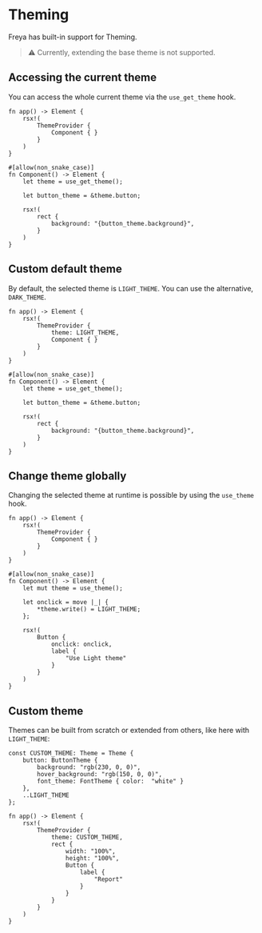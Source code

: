 # Theming

Freya has built-in support for Theming. 

> ⚠️ Currently, extending the base theme is not supported.

## Accessing the current theme

You can access the whole current theme via the `use_get_theme` hook.

```rust, no_run
fn app() -> Element {
    rsx!(
        ThemeProvider {
            Component { }
        }
    )
}

#[allow(non_snake_case)]
fn Component() -> Element {
    let theme = use_get_theme();

    let button_theme = &theme.button;

    rsx!(
        rect {
            background: "{button_theme.background}",
        }
    )
}
```

## Custom default theme 
By default, the selected theme is `LIGHT_THEME`. You can use the alternative, `DARK_THEME`.

```rust, no_run
fn app() -> Element {
    rsx!(
        ThemeProvider {
            theme: LIGHT_THEME,
            Component { }
        }
    )
}

#[allow(non_snake_case)]
fn Component() -> Element {
    let theme = use_get_theme();

    let button_theme = &theme.button;

    rsx!(
        rect {
            background: "{button_theme.background}",
        }
    )
}
```

## Change theme globally

Changing the selected theme at runtime is possible by using the `use_theme` hook.

```rust, no_run
fn app() -> Element {
    rsx!(
        ThemeProvider {
            Component { }
        }
    )
}

#[allow(non_snake_case)]
fn Component() -> Element {
    let mut theme = use_theme();

    let onclick = move |_| {
        *theme.write() = LIGHT_THEME;
    };

    rsx!(
        Button {
            onclick: onclick,
            label {
                "Use Light theme"
            }
        }
    )
}
```

## Custom theme

Themes can be built from scratch or extended from others, like here with `LIGHT_THEME`:

```rust, no_run
const CUSTOM_THEME: Theme = Theme {
    button: ButtonTheme {
        background: "rgb(230, 0, 0)",
        hover_background: "rgb(150, 0, 0)",
        font_theme: FontTheme { color:  "white" }
    },
    ..LIGHT_THEME
};

fn app() -> Element {
    rsx!(
        ThemeProvider {
            theme: CUSTOM_THEME,
            rect {
                width: "100%",
                height: "100%",
                Button {
                    label {
                        "Report"
                    }
                }
            }
        }
    )
}
```
